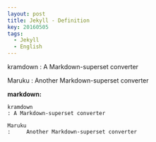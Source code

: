 ```yaml
---
layout: post
title: Jekyll - Definition
key: 20160505
tags:
  - Jekyll
  - English
---
```


kramdown
: A Markdown-superset converter

Maruku
:     Another Markdown-superset converter

<!--more-->

**markdown:**

    kramdown
    : A Markdown-superset converter

    Maruku
    :     Another Markdown-superset converter